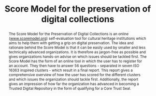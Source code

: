 ---
abstract: The Score Model for the Preservation of Digital Collections is an online
  (www.scoremodel.org) self-evaluation tool for cultural heritage institutions which
  aims to help them with getting a grip on digital preservation. The idea and rationale
  behind the Score Model is that it can be easily used by smaller and less technically
  advanced organizations. It is therefore as jargon-free as possible and gives organizations
  hands-on advise on which issues should be tackled first. The Score Model has the
  form of an online tool in which the user has to register for an account. They then
  have to answer 56 questions - separated in seven ISO 16363 inspired clusters - which
  result in a final report. This report gives a comprehensive overview of how the
  user has scored for the different clusters and which issues the organization should
  tackle first. Additionally, the report gives an impression of how far the organization
  has advanced in becoming a Trusted Digital Repository in the form of qualifying
  for a Core Trust Seal.
creators:
- Gillesse, Robert
- Lemmens, Bert
date: null
document_url: https://services.phaidra.univie.ac.at/api/object/o:1079911/download
grand_parent: iPRES
institutions: []
keywords: []
landing_page_url: https://phaidra.univie.ac.at/o:1079911
language: eng
layout: publication
license: CC BY 4.0 International
notes_url: null
parent: iPRES 2019
publication_type: paper
size: 136832
slides_url: null
source_name: iPRES
title: 'Score Model for the preservation of digital collections '
year: 2019
---